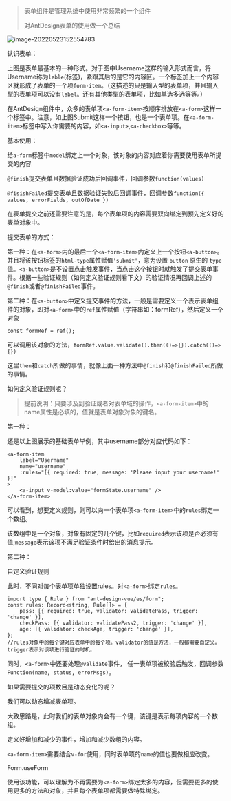 > 表单组件是管理系统中使用非常频繁的一个组件
>
> 对AntDesign表单的使用做一个总结

![image-20220523152554783](http://rb3i5hs61.hn-bkt.clouddn.com/image-20220523152554783.png)

认识表单：

上图是表单最基本的一种形式。对于图中Username这样的输入形式而言，将Username称为`lable`(标签)，紧跟其后的是它的内容区。一个标签加上一个内容区就形成了表单的一个项`form-item`。（这描述的只是输入型的表单项，并且输入型的表单项可以没有`label`。还有其他类型的表单项，比如单选多选等等。）

在AntDesign组件中，众多的表单项`<a-form-item>`按顺序排放在`<a-form>`这样一个标签中。注意，如上图Submit这样一个按钮，也是一个表单项。在`<a-form-item>`标签中写入你需要的内容，如`<a-input>`,`<a-checkbox>`等等。



基本使用：

给`a-form`标签中`model`绑定上一个对象，该对象的内容对应着你需要使用表单所提交的内容

`@finish`提交表单且数据验证成功后回调事件，回调参数`function(values)`

`@fisishFailed`提交表单且数据验证失败后回调事件，回调参数`function({ values, errorFields, outOfDate })`



在表单提交之前还需要注意的是，每个表单项的内容需要双向绑定到预先定义好的表单对象中。



提交表单的方式：

第一种：在`<a-form>`内的最后一个`<a-form-item>`内定义上一个按钮`<a-button>`。并且将该按钮标签的`html-type`属性赋值`'submit'`，意为设置 `button` 原生的 `type` 值。`<a-button>`是不设置点击触发事件，当点击这个按钮时就触发了提交表单事件。根据一些验证规则（如何定义验证规则看下文）的验证情况再回调上述的`@finish`或者`@finishFailed`事件。

第二种：在`<a-button>`中定义提交事件的方法，一般是需要定义一个表示表单组件的对象，即对`<a-form>`中的`ref`属性赋值（字符串如：formRef），然后定义一个对象

```vue
const formRef = ref();
```

可以调用该对象的方法，`formRef.value.validate().then(()=>{}).catch(()=>{})`

这里`then`和`catch`所做的事情，就像上面一种方法中`@finish`和`@finishFailed`所做的事情。



如何定义验证规则呢？

> 提前说明：只要涉及到验证或者对表单域的操作，`<a-form-item>`中的name属性是必填的，值就是表单对象对象的键名。

第一种：

还是以上图展示的基础表单举例，其中username部分对应代码如下：

```vue
<a-form-item
	label="Username"
	name="username"
	:rules="[{ required: true, message: 'Please input your username!' }]"
>
	<a-input v-model:value="formState.username" />
</a-form-item>
```

可以看到，想要定义规则，则可以向一个表单项`<a-form-item>`中的`rules`绑定一个数组。

该数组中是一个对象，对象有固定的几个键，比如`required`表示该项是否必须有值;`message`表示该项不满足验证条件时给出的消息提示。

第二种：

自定义验证规则

此时，不同对每个表单项单独设置rules。对`<a-form>`绑定`rules`。

```vue
import type { Rule } from "ant-design-vue/es/form";
const rules: Record<string, Rule[]> = {
    pass: [{ required: true, validator: validatePass, trigger: 'change' }],
    checkPass: [{ validator: validatePass2, trigger: 'change' }],
    age: [{ validator: checkAge, trigger: 'change' }],
};
//rules对象中的每个键对应表单中的每个项。validator的值是方法，一般都需要自定义。trigger表示对该项进行验证的时机。
```

同时，`<a-form>`中还要处理`@validate`事件， 任一表单项被校验后触发，回调参数`Function(name, status, errorMsgs)`。



如果需要提交的项数目是动态变化的呢？

我们可以动态增减表单项。

大致思路是，此时我们的表单对象内会有一个键，该键是表示每项内容的一个数组。

定义好增加和减少的事件，增加和减少数组的内容。

`<a-form-item>`需要结合`v-for`使用，同时表单项的`name`的值也要做相应改变。





Form.useForm

使用该功能，可以理解为不再需要为`<a-form>`绑定太多的内容，但需要更多的使用更多的方法和对象，并且每个表单项都需要做特殊绑定。
